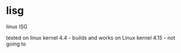 # lisg
linux ISG

tested on linux kernel 4.4 - builds and works
on Linux kernel 4.15 - not going to

